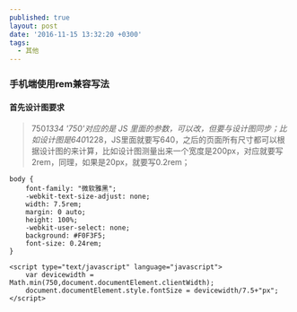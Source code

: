```yaml
---
published: true
layout: post
date: '2016-11-15 13:32:20 +0300'
tags:
  - 其他
---
```

### 手机端使用rem兼容写法


#### 首先设计图要求

>750*1334 '750'对应的是 JS 里面的参数，可以改，但要与设计图同步；比如设计图是640*1228，JS里面就要写640，之后的页面所有尺寸都可以根据设计图的来计算，比如设计图测量出来一个宽度是200px，对应就要写2rem，同理，如果是20px，就要写0.2rem；

```
body {
    font-family: "微软雅黑";
    -webkit-text-size-adjust: none;
    width: 7.5rem;
    margin: 0 auto;
    height: 100%;
    -webkit-user-select: none;
    background: #F0F3F5;
    font-size: 0.24rem;
}
```


```
<script type="text/javascript" language="javascript">
	var devicewidth = Math.min(750,document.documentElement.clientWidth);
	document.documentElement.style.fontSize = devicewidth/7.5+"px";
</script>
```
